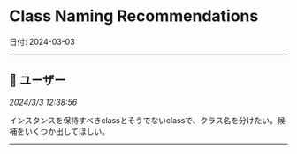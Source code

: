 # Class Naming Recommendations

日付: 2024-03-03

---

## 👤 ユーザー
*2024/3/3 12:38:56*

インスタンスを保持すべきclassとそうでないclassで、クラス名を分けたい。候補をいくつか出してほしい。

---
